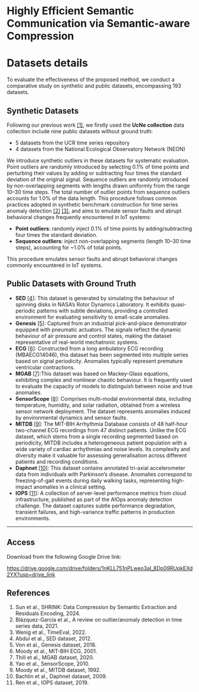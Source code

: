 # Highly Efficient Semantic Communication via Semantic-aware Compression





# Datasets details
To evaluate the effectiveness of the proposed method, we conduct a comparative study on synthetic and public datasets, encompassing 193 datasets. 


## Synthetic Datasets
Following our previous work [[1]](#1), we firstly used the **UcNe collection** data collection include nine public datasets without ground truth:
- 5 datasets from the UCR time series repository  
- 4 datasets from the National Ecological Observatory Network (NEON)

<div style='display: none'>  Specifically, five of them are derived from the UCR time series repository and four from the National Ecological Observatory Network (NEON).</div> 

We introduce synthetic outliers in these datasets for systematic evaluation. Point outliers are randomly introduced by selecting 0.1\% of time points and perturbing their values by adding or subtracting four times the standard deviation of the original signal. Sequence outliers are randomly introduced by non-overlapping segments with lengths drawn uniformly from the range 10–30 time steps. The total number of outlier points from sequence outliers accounts for 1.0\% of the data length. This procedure follows common practices adopted in synthetic benchmark construction for time series anomaly detection [[2]](#2) [[3]](#3), and aims to emulate sensor faults and abrupt behavioral changes frequently encountered in IoT systems:
- **Point outliers**: randomly inject 0.1% of time points by adding/subtracting four times the standard deviation.  
- **Sequence outliers**: inject non-overlapping segments (length 10–30 time steps), accounting for ~1.0% of total points.  

This procedure emulates sensor faults and abrupt behavioral changes commonly encountered in IoT systems.  

## Public Datasets with Ground Truth

- **SED** [[4]](#4): This dataset is generated by simulating the behaviour of spinning disks in NASA’s Rotor Dynamics Laboratory. It exhibits quasi-periodic patterns with subtle deviations, providing a controlled environment for evaluating sensitivity to small-scale anomalies.  
- **Genesis** [[5]](#5):  Captured from an industrial pick-and-place demonstrator equipped with pneumatic actuators. The signals reflect the dynamic behaviour of air pressure and control states, making the dataset representative of real-world mechatronic systems. 
- **ECG** [[6]](#6): Constructed from a long ambulatory ECG recording (MBAECG14046), this dataset has been segmented into multiple series based on signal periodicity. Anomalies typically represent premature ventricular contractions. 
- **MGAB** [[7]](#7):This dataset was based on Mackey-Glass equations, exhibiting complex and nonlinear chaotic behaviour. It is frequently used to evaluate the capacity of models to distinguish between noise and true anomalies.
- **SensorScope** [[8]](#8): Comprises multi-modal environmental data, including temperature, humidity, and solar radiation, obtained from a wireless sensor network deployment. The dataset represents anomalies induced by environmental dynamics and sensor faults.
- **MITDB** [[9]](#9): The MIT-BIH Arrhythmia Database consists of 48 half-hour two-channel ECG recordings from 47 distinct patients. Unlike the ECG dataset, which stems from a single recording segmented based on periodicity, MITDB includes a heterogeneous patient population with a wide variety of cardiac arrhythmias and noise levels. Its complexity and diversity make it valuable for assessing generalisation across different patients and recording conditions.
- **Daphnet** [[10]](#10): This dataset contains annotated tri-axial accelerometer data from individuals with Parkinson’s disease. Anomalies correspond to freezing-of-gait events during daily walking tasks, representing high-impact anomalies in a clinical setting.
- **IOPS** [[11]](#11): A collection of server-level performance metrics from cloud infrastructure, published as part of the AIOps anomaly detection challenge. The dataset captures subtle performance degradation, transient failures, and high-variance traffic patterns in production environments.

---

## Access
Download from the following Google Drive link:

https://drive.google.com/drive/folders/1nKLL751nPLweo3aI_8Dp09RUpkEXd2YX?usp=drive_link

## References
1. Sun et al., SHRINK: Data Compression by Semantic Extraction and Residuals Encoding, 2024.  
2. Blázquez-García et al., A review on outlier/anomaly detection in time series data, 2021.  
3. Wenig et al., TimeEval, 2022.  
4. Abdul et al., SED dataset, 2012.  
5. Von et al., Genesis dataset, 2018.  
6. Moody et al., MIT-BIH ECG, 2001.  
7. Thill et al., MGAB dataset, 2020.  
8. Yao et al., SensorScope, 2010.  
9. Moody et al., MITDB dataset, 1992.  
10. Bachlin et al., Daphnet dataset, 2009.  
11. Ren et al., IOPS dataset, 2019.  

